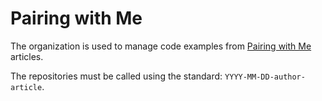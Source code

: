 # Pairing with Me

The organization is used to manage code examples from [Pairing with Me](https://pairingwith.me) articles.

The repositories must be called using the standard: `YYYY-MM-DD-author-article`.
